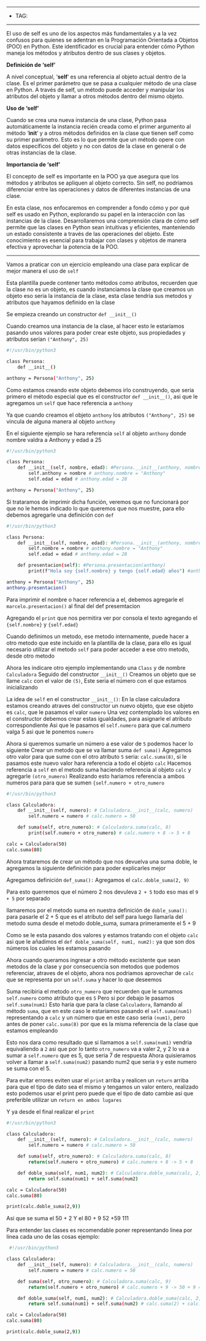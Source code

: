 
----
- TAG:
-----
El uso de self es uno de los aspectos más fundamentales y a la vez confusos para quienes se adentran en la Programación Orientada a Objetos (POO) en Python. Este identificador es crucial para entender cómo Python maneja los métodos y atributos dentro de sus clases y objetos.

**Definición de ‘self’**

A nivel conceptual, ‘**self**‘ es una referencia al objeto actual dentro de la clase. Es el primer parámetro que se pasa a cualquier método de una clase en Python. A través de self, un método puede acceder y manipular los atributos del objeto y llamar a otros métodos dentro del mismo objeto.

**Uso de ‘self’**

Cuando se crea una nueva instancia de una clase, Python pasa automáticamente la instancia recién creada como el primer argumento al método ‘**__init__**‘ y a otros métodos definidos en la clase que tienen self como su primer parámetro. Esto es lo que permite que un método opere con datos específicos del objeto y no con datos de la clase en general o de otras instancias de la clase.

**Importancia de ‘self’**

El concepto de self es importante en la POO ya que asegura que los métodos y atributos se apliquen al objeto correcto. Sin self, no podríamos diferenciar entre las operaciones y datos de diferentes instancias de una clase.

En esta clase, nos enfocaremos en comprender a fondo cómo y por qué self es usado en Python, explorando su papel en la interacción con las instancias de la clase. Desarrollaremos una comprensión clara de cómo self permite que las clases en Python sean intuitivas y eficientes, manteniendo un estado consistente a través de las operaciones del objeto. Este conocimiento es esencial para trabajar con clases y objetos de manera efectiva y aprovechar la potencia de la POO.

---

Vamos a praticar con un ejercicio empleando una clase para explicar de mejor manera el uso de `self`

Esta plantilla puede contener tanto métodos como atributos, recuerden que la clase no es un objeto, es cuando instanciamos la clase que creamos un objeto eso seria la instancia de la clase, esta clase tendria sus metodos y atributos que hayamos definido en la clase 

Se empieza creando un constructor `def __init__()`

Cuando creamos una instancia de la clase, al hacer esto le estaríamos pasando unos valores para poder crear este objeto, sus propiedades y atributos serían `("Anthony", 25)`

```bash
#!/usr/bin/python3

class Persona:
	def __init__()

anthony = Persona("Anthony", 25)
```

Como estamos creando este objeto debemos irlo construyendo, que seria primero el método especial que es el constructor `def __init__()`, asi que le agregamos un `self` que hace referencia a `anthony`

Ya que cuando creamos el objeto `anthony` los atributos `("Anthony", 25)` se vincula de alguna manera al objeto `anthony`

En el siguiente ejemplo se hara referencia `self` al objeto `anthony` donde nombre valdra a Anthony y edad a 25

```bash
#!/usr/bin/python3

class Persona:
	def __init__(self, nombre, edad): #Persona.__init__(anthony, nombre, edad)
		self.anthony = nombre # anthony.nombre = "Anthony"
		self.edad = edad # anthony.edad = 28

anthony = Persona("Anthony", 25)
```

Si trataramos de imprimir dicha función, veremos que no funcionará por que no le hemos indicado lo que queremos que nos muestre, para ello debemos agregarle una definición con `def`

```bash
#!/usr/bin/python3

class Persona:
	def __init__(self, nombre, edad): #Persona.__init__(anthony, nombre, edad)
		self.nombre = nombre # anthony.nombre = "Anthony"
		self.edad = edad # anthony.edad = 28

	def presentacion(self): #Persona.presentacion(anthony)
		print(f"Hola soy {self.nombre} y tengo {self.edad} años") #anthony.nombre #anthony.edad

anthony = Persona("Anthony", 25)
anthony.presentacion()
```

Para imprimir el nombre o hacer referencia a el, debemos agregarle el `marcelo.presentacion()` al final del def presemtacion

Agregando el `print` que nos permitira ver por consola el texto agregando el `{self.nombre}` y `{self.edad}`

Cuando definimos un metodo, ese metodo internamente, puede hacer a otro metodo que este incluido en la plantilla de la clase, para ello es igual necesario utilizar el metodo `self` para poder acceder a ese otro metodo, desde otro metodo 

Ahora les indicare otro ejemplo implementando una `Class` y de nombre `Calculadora`
Seguido del constructor `__init__()`
Creamos un objeto que se llame `calc` con el valor de `(5)`, Este seria el número con el que estamos inicializando 

La idea de `self` en el constructor `__init__()`: En la clase calculadora estamos creando atraves del constructor un nuevo objeto, que ese objeto es `calc`, que le pasamos el valor `numero`
Una vez contemplado los valores en el constructor debemos crear estas igualdades, para asignarle el atributo correspondiente 
Asi que le pasamos el `self.numero` para que cal.numero valga 5 asi que le ponemos `numero`

Ahora si queremos sumarle un número a ese valor de `5` podemos hacer lo siguiente 
Crear un metodo que se va llamar suma `def suma()`
Agregamos otro valor para que sume con el otro atributo `5` seria: `calc.suma(8)`, si le pasamos este nuevo valor hara referencia a todo el objeto `calc`
Hacemos referencia a `self` en el metodo suma haciendo referencia al objeto `calc` y agregarle `(otro_numero)`
Realizando esto hariamos referencia a ambos numeros para para que se sumen `{self.numero + otro_numero`

```bash
#!/usr/bin/python3

class Calculadora:
	def __init__(self, numero): # Calculadora.__init__(calc, numero)
		self.numero = numero # calc.numero = 50

	def suma(self, otro_numero): # Calculadora.suma(calc, 8)
		print(self.numero + otro_numero) # calc.numero + 8 -> 5 + 8

calc = Calculadora(50)
calc.suma(80)

```

Ahora trataremos de crear un método que nos devuelva una suma doble, le agregamos la siguiente definición para poder explicarles mejor 

Agregamos definición `def_suma():` 
Agregamos el `calc.doble_suma(2, 9)`

Para esto querremos que el número 2 nos devuleva `2 + 5` todo eso mas el `9 + 5` por separado 

llamaremos por el metodo suma en nuestra definición de `doble_suma():` para pasarle el 2 + 5 que es el atributo del self para luego llamarla del metodo suma desde el metodo doble_suma, sumara primeramente el 5 + 9 

Como se le esta pasando dos valores y estamos tratando con el objeto `calc` asi que le añadimos el `def doble_suma(self, num1, num2):` ya que son dos números los cuales les estamos pasando 

Ahora cuando queramos ingresar a otro método excistente que sean metodos de la clase y por consecuencia son metodos que podemos referenciar, atraves de el objeto, ahora nos podriamos aprovechar de `calc` que se representa por un `self.suma` y hacer lo que deseemos 

Suma recibiria el metodo `otro_numero` que recuerden que le sumamos `self.numero` como atributo que es `5`
Pero si por debajo le pasamos `self.suma(num1)` Esto haria que para la clase `Calculadora`, llamando al método `suma`, que en este caso le estariamos pasando el `self.suma(num1)` representando a `calc` y un número que en este caso seria `(num1)`, pero antes de poner `calc.suma(8)` por que es la misma referencia de la clase que estamos empleando 

Esto nos dara como resultado que si llamamos a `self.suma(num1)` vendria equivaliendo a `2` asi que por lo tanto `otro_numero` va a valer 2, y 2 lo va a sumar a `self.numero` que es 5, que seria 7 de respuesta 
Ahora quisieramos volver a llamar a `self.suma(num2)` pasando num2 que seria `9` y este numero se suma con el 5.

Para evitar errores eviten usar el `print` arriba y realicen un  `return` arriba para que el tipo de dato sea el mismo y tengamos un valor entero, realizado esto podemos usar el print pero puede que el tipo de dato cambie asi que preferible utilizar un `return en ambos lugares`

Y ya desde el final realizar el `print`
```bash
#!/usr/bin/python3

class Calculadora:
	def __init__(self, numero): # Calculadora.__init__(calc, numero)
		self.numero = numero # calc.numero = 50

	def suma(self, otro_numero): # Calculadora.suma(calc, 8)
		return(self.numero + otro_numero) # calc.numero + 8 -> 5 + 8

	def doble_suma(self, num1, num2): # Calculadora.doble_suma(calc, 2, 9)
		return self.suma(num1) + self.suma(num2)

calc = Calculadora(50)
calc.suma(80)

print(calc.doble_suma(2,9))
```

Asi que se suma el 50 + 2
Y el 80 + 9
  52
+59
111

Para entender las clases es recomendable poner representando linea por linea cada uno de las cosas 
 ejemplo:
```bash
 #!/usr/bin/python3

class Calculadora:
	def __init__(self, numero): # Calculadora.__init__(calc, numero)
		self.numero = numero # calc.numero = 50

	def suma(self, otro_numero): # Calculadora.suma(calc, 9)
		return(self.numero + otro_numero) # calc.numero + 9 -> 50 + 9 = 59

	def doble_suma(self, num1, num2): # Calculadora.doble_suma(calc, 2, 9)
		return self.suma(num1) + self.suma(num2) # calc.suma(2) + calc.suma(9) -> Calculadora.suma(calc, 2) + Calculadora.suma(calc, 9) = 59 + 52 

calc = Calculadora(50)
calc.suma(80)

print(calc.doble_suma(2,9))
```

